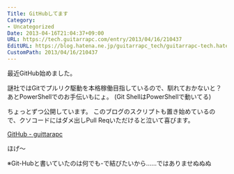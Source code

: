 ```yaml
---
Title: GitHubしてます
Category:
- Uncategorized
Date: 2013-04-16T21:04:37+09:00
URL: https://tech.guitarrapc.com/entry/2013/04/16/210437
EditURL: https://blog.hatena.ne.jp/guitarrapc_tech/guitarrapc-tech.hatenablog.com/atom/entry/11696248318757675601
CustomPath: 2013/04/16/210437
---
```


最近GitHub始めました。

謎社ではGitでプルリク駆動を本格稼働目指しているので、馴れておかないと？
あとPowerShellでのお手伝いもにょ。 (Git ShellはPowerShellで動いてる)

ちょっとずつ公開しています。
このブログのスクリプトも置き始めているので、クソコードにはダメ出しPull Reqいただけると泣いて喜びます。

[GitHub - guittarapc]("https://github.com/guitarrapc")

ほげ～

※Git-Hubと書いていたのは何でも-で結びたいから……ではありませぬぬぬ
